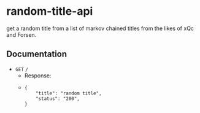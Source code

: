 # random-title-api

get a random title from a list of markov chained titles from the likes of xQc and Forsen.

## Documentation

- `GET` `/`
  - Response:
  - ```
    {
        "title": "random title",
        "status": "200",
    }
    ```
